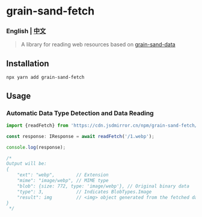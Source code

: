 # grain-sand-fetch
### English | [中文](README.cn.md)

> A library for reading web resources based on [grain-sand-data](https://www.npmjs.com/package/grain-sand-net)

## Installation
```shell
npx yarn add grain-sand-fetch
```

## Usage
### Automatic Data Type Detection and Data Reading
```ts
import {readFetch} from 'https://cdn.jsdmirror.cn/npm/grain-sand-fetch/lib/index.web.js'

const response: IResponse = await readFetch('/1.webp');

console.log(response);

/*
Output will be:
{
    "ext": "webp",        // Extension
    "mime": "image/webp", // MIME type
    "blob": {size: 772, type: 'image/webp'}, // Original binary data
    "type": 3,            // Indicates BlobTypes.Image
    "result": img         // <img> object generated from the fetched data
}
 */
```